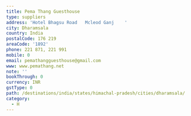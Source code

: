 ```yaml
---
title: Pema Thang Guesthouse
type: suppliers
address: 'Hotel Bhagsu Road   Mcleod Ganj    '
city: Dharamsala
country: India
postalCode: 176 219
areaCode: '1892'
phone: 221 871, 221 991
mobile: 0
email: pemathangguesthouse@gmail.com
www: www.pemathang.net
note: ''
bookThrough: 0
currency: INR
gstType: 0
path: /destinations/india/states/himachal-pradesh/cities/dharamsala/
category:
  - H
---
```



